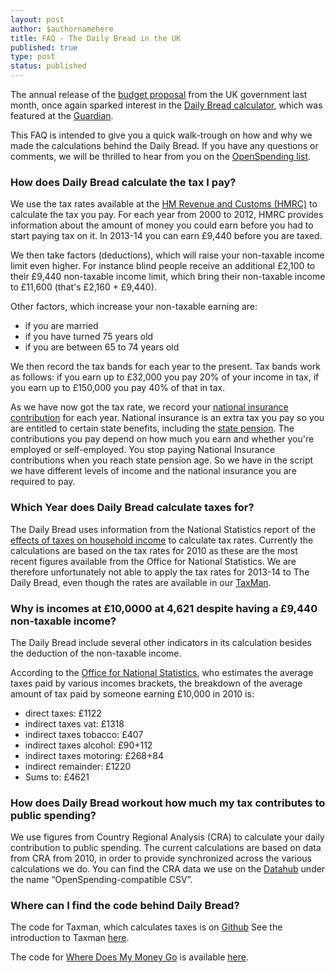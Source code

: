 ```yaml
---
layout: post
author: $authornamehere
title: FAQ - The Daily Bread in the UK
published: true
type: post
status: published
---
```


The annual release of the [budget proposal](http://www.guardian.co.uk/news/datablog/2010/oct/18/deficit-debt-government-borrowing-data) from the UK government last month, once again sparked interest in the [Daily Bread calculator](http://wheredoesmymoneygo.org/dailybread.html), which was featured at the [Guardian](http://www.guardian.co.uk/uk/datablog/interactive/2013/mar/20/budget-2013-how-taxes-spent-interactive). 

This FAQ is intended to give you a quick walk-trough on how and why we made the calculations behind the Daily Bread. If you have any questions or comments, we will be thrilled to hear from you on the [OpenSpending list](http://lists.okfn.org/mailman/listinfo/openspending). 

### How does Daily Bread calculate the tax I pay?
We use the tax rates available at the [HM Revenue and Customs (HMRC)](http://www.hmrc.gov.uk/rates/it.htm) to calculate the tax you pay. For each year from 2000 to 2012, HMRC provides information about the amount of money you could earn before you had to start paying tax on it. In 2013-14 you can earn £9,440 before you are taxed. 

We then take factors (deductions), which will raise your non-taxable income limit even higher. For instance blind people receive an additional £2,100 to their £9,440 non-taxable income limit, which bring their non-taxable income to £11,600 (that's £2,160 + £9,440).

Other factors, which increase your non-taxable earning are:
- if you are married
- if you have turned 75 years old
- if you are between 65 to 74 years old

We then record the tax bands for each year to the present. Tax bands work as follows: if you earn up to £32,000 you pay 20% of your income in tax, if you earn up to £150,000 you pay 40% of that in tax. 

As we have now got the tax rate, we record your [national insurance contribution](https://www.gov.uk/national-insurance/overview) for each year. National insurance is an extra tax you pay so you are entitled to certain state benefits, including the [state pension](https://www.gov.uk/browse/working/state-pension). The contributions you pay depend on how much you earn and whether you're employed or self-employed. You stop paying National Insurance contributions when you reach state pension age. So we have in the script we have different levels of income and the national insurance you are required to pay.

### Which Year does Daily Bread calculate taxes for?
The Daily Bread uses information from the National Statistics report of the [effects of taxes on household income](http://www.ons.gov.uk/ons/rel/household-income/the-effects-of-taxes-and-benefits-on-household-income/index.html) to calculate tax rates. Currently the calculations are based on the tax rates for 2010 as these are the most recent figures available from the Office for National Statistics. 
We are therefore unfortunately not able to apply the tax rates for 2013-14 to The Daily Bread, even though the rates are available in our [TaxMan](http://openspending.org/blog/2012/08/05/introduction-to-the-taxman.html).

### Why is incomes at £10,0000 at 4,621 despite having a £9,440 non-taxable income?
The Daily Bread include several other indicators in its calculation besides the deduction of the non-taxable income.

According to the [Office for National Statistics](http://www.ons.gov.uk/ons/rel/household-income/the-effects-of-taxes-and-benefits-on-household-income/2010-11/index.html), who estimates the average taxes paid by various incomes brackets, the breakdown of the average amount of tax paid by someone earning £10,000 in 2010 is:

- direct taxes: £1122
- indirect taxes vat: £1318
- indirect taxes tobacco: £407
- indirect taxes alcohol: £90+112
- indirect taxes motoring: £268+84
- indirect remainder: £1220
- Sums to: £4621

### How does Daily Bread workout how much my tax contributes to public spending?
We use figures from Country Regional Analysis (CRA) to calculate your daily contribution to public spending. The current calculations are based on data from CRA from 2010, in order to provide synchronized across the various calculations we do. You can find the CRA data we use on the [Datahub](http://datahub.io/dataset/ukgov-finances-cra/resource/52fad6e9-d5b3-4ae7-b5ec-88f921af1623) under the name “OpenSpending-compatible CSV”.  

### Where can I find the code behind Daily Bread?
The code for Taxman, which calculates taxes is on [Github](https://github.com/openspending/taxman) 
See the introduction to Taxman [here](http://openspending.org/blog/2012/08/05/introduction-to-the-taxman.html).

The code for [Where Does My Money Go](http://wheredoesmymoneygo.org/) is available [here](https://github.com/openspending/wheredoesmymoneygo.org).

